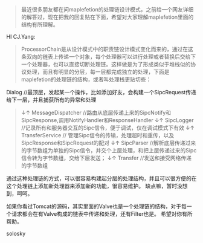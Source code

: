 <blockquote>最近很多朋友都在问maplefetion的处理链设计模式，之前给一个网友详细的解答过，现在把我的回复贴在下面，希望对大家理解maplefetion里面的结构有所理解。</blockquote>

HI CJ.Yang:
> ProcessorChain是从设计模式中的职责链设计模式变化而来的，通过在这条双向的链表上传递一个对象，每个处理器可以进行处理或者替换后交给下一个处理器，也可以直接切断处理链。这样做是为了形成类似于堆栈似的协议处理，而且有明显的分层，每一层都完成独立的处理，下面是maplefetion的处理链的结构，或者叫处理栈更贴切些：

Dialog  //最顶层，发起某一个操作，比如添加好友，会构建一个SipcRequest传递给下一层，并且捕获所有的异常和处理
> ↓↑
MessageDispatcher  //路由从底层传递上来的SipcNotify和SipcResponse,调用NotifyHandler和ResponseHandler
> ↓↑
SipcLogger     //记录所有和服务器交互的Sipc信令，便于调试，仅在调试模式下有效
> ↓↑
TransferService // 管理Sipc信令的传输，处理超时和重传，以及SipcResponse和SipcRequest的配对
> ↓↑
SipcParser     //解析底层传递过来的字节数组为单独的Sipc信令，并交个上层处理，和把上层传递过来的Sipc信令转为字节数组，交给下层发送；
> ↓↑
Transfer    //发送和接受网络传递的字节数组

通过这种处理链的方式，可以很容易构建起分层的处理结构，并且可以很方便的在这个处理链上添加新处理器来添加新的功能，很容易维护。
缺点嘛，暂时没想到，呵呵。

如果你看过Tomcat的源码，其实里面的Valve也是一个处理链的结构，对于每一个请求都会在有Valve构成的链表中传递和处理，还有Filter也是。
希望对你有所帮助。

solosky